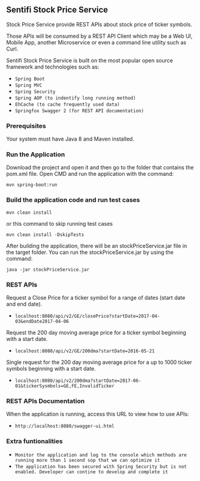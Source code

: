 ##  Sentifi Stock Price Service ##

Stock Price Service provide REST APIs about stock price of ticker symbols.

Those APIs will be consumed by a REST API Client which may be a Web UI, Mobile App, another Microservice or even a command line utility such as Curl.

Sentifi Stock Price Service is built on the most popular open source framework and technologies such as:
* `Spring Boot `
* `Spring MVC`
* `Spring Security`
* `Spring AOP (to indentify long running method)`
* `EhCache (to cache frequently used data)`
* `Springfox Swagger 2 (for REST API documentation)`


### Prerequisites
Your system must have Java 8 and Maven installed.

### Run the Application
Download the project and open it and then go to the folder that contains the pom.xml file.
Open CMD and run the application with the command:
```
mvn spring-boot:run
```

### Build the application code and run test cases
```
mvn clean install
```
or this command to skip running test cases
```
mvn clean install -DskipTests
```
After building the application, there will be an stockPriceService.jar file in the target folder.
You can run the stockPriceService.jar by using the command:
```
java -jar stockPriceService.jar
```

### REST APIs
Request a Close Price for a ticker symbol for a range of dates (start date and end date).
* `localhost:8080/api/v2/GE/closePrice?startDate=2017-04-03&endDate2017-04-06 `

Request the 200 day moving average price for a ticker symbol beginning with a start date.
* `localhost:8080/api/v2/GE/200dma?startDate=2016-05-21 `

Single request for the 200 day moving average price for a up to 1000 ticker symbols beginning with a start date.
* `localhost:8080/api/v2/200dma?startDate=2017-06-01&tickerSysmbols=GE,FE,InvalidTicker `

### REST APIs Documentation
When the application is running, access this URL to view how to use APIs:
* `http://localhost:8080/swagger-ui.html `

### Extra funtionalities
* `Monitor the application and log to the console which methods are running more than 1 second sop that we can optimize it `
* `The application has been secured with Spring Security but is not enabled. Developer can contine to develop and complete it `
